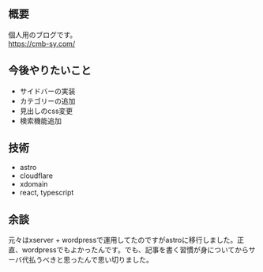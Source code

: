 ## 概要
個人用のブログです。<br>
https://cmb-sy.com/

## 今後やりたいこと
- サイドバーの実装
- カテゴリーの追加
- 見出しのcss変更
- 検索機能追加

## 技術
- astro
- cloudflare
- xdomain
- react, typescript

## 余談
元々はxserver + wordpressで運用してたのですがastroに移行しました。正直、wordpressでもよかったんです。でも、記事を書く習慣が身についてからサーバ代払うべきと思ったんで思い切りました。
